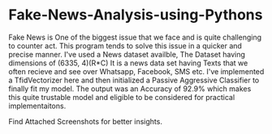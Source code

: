 # Fake-News-Analysis-using-Pythons
Fake News is One of the biggest issue that we face and is quite challenging to counter act. 
This program tends to solve this issue in a quicker and precise manner.
I've used a News dataset availble, 
The Dataset having dimensions of (6335, 4)(R*C)
It is a news data set having Texts that we often recieve and see over Whatsapp, Facebook, SMS etc.
I've implemented a TfidVectorizer here and then initialized a Passive Aggressive Classifier to finally fit my model.
The output was an Accuracy of 92.9% which makes this quite trustable model and eligible to be considered for practical implementaitons.


  Find Attached Screenshots for better insights.
